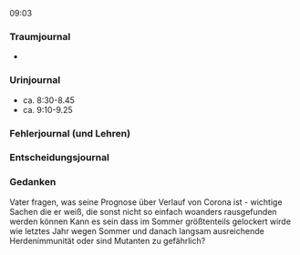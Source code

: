 09:03

### Traumjournal
- 
### Urinjournal
- ca. 8:30-8.45
- ca. 9:10-9.25
### Fehlerjournal (und Lehren)
### Entscheidungsjournal

### Gedanken

Vater fragen, was seine Prognose über Verlauf von Corona ist - wichtige Sachen die er weiß, die sonst nicht so einfach woanders rausgefunden werden können
Kann es sein dass im Sommer größtenteils gelockert wirde wie letztes Jahr wegen Sommer und danach langsam ausreichende Herdenimmunität oder sind Mutanten zu gefährlich?